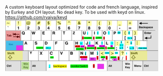 A custom keyboard layout optimized for code and french language, inspired by Eurkey and CH layout. No dead key.
To be used with keyd on linux. https://github.com/rvaiya/keyd
![layout](maximekey.png?raw=true "layout")
